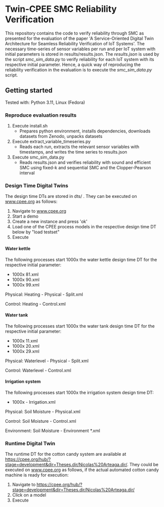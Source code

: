 # Twin-CPEE SMC Reliability Verification

This repository contains the code to verify reliability through SMC as presented for the evaluation of the paper 'A Service-Oriented Digital Twin Architecture for Seamless Reliability Verification of IoT Systems'.
The necessary time-series of sensor variables per run and per IoT system with initial parameters is stored in results/results.json.
The *results.json* is used by the script *smc_sim_data.py* to verify reliability for each IoT system with its respective initial parameter.
Hence, a quick way of reproducing the reliability verification in the evaluation is to execute the  *smc_sim_data.py* script.

## Getting started
Tested with: Python 3.11, Linux (Fedora)

### Reproduce evaluation results
1. Execute install.sh 
   - Prepares python environment, installs dependencies, downloads datasets from Zenodo, unpacks datasets
2. Execute extract_variable_timeseries.py
   - Reads each run, extracts the relevant sensor variables with timestamps, and writes the time series to results.json
3. Execute smc_sim_data.py
   - Reads results.json and verifies reliability with sound and efficient SMC using fixed-k and sequential SMC and the Clopper-Pearson interval

### Design Time Digital Twins
The design time DTs are stored in dts/ . 
They can be executed on www.cpee.org as follows: 
1. Navigate to www.cpee.org
2. Start a demo
3. Create a new instance and press 'ok'
4. Load one of the CPEE process models in the respective design time DT below by "load testset"
5. Execute

#### Water kettle
The following processes start 1000x the water kettle design time DT for the respective initial parameter:
- 1000x 81.xml
- 1000x 90.xml
- 1000x 99.xml

Physical: Heating - Physical - Split.xml

Control: Heating - Control.xml

#### Water tank
The following processes start 1000x the water tank design time DT for the respective initial parameter:
- 1000x 11.xml
- 1000x 20.xml
- 1000x 29.xml

Physical: Waterlevel - Physical - Split.xml

Control: Waterlevel - Control.xml

#### Irrigation system
The following processes start 1000x the irrigation system design time DT:
- 1000x - Irrigation.xml

Physical: Soil Moisture - Physical.xml

Control: Soil Moisture - Control.xml

Environment: Soil Moisture - Environment *.xml


### Runtime Digital Twin
The runtime DT for the cotton candy system are available at https://cpee.org/hub/?stage=development&dir=Theses.dir/Nicolas%20Arteaga.dir/. 
They could be executed on www.cpee.org as follows, if the actual automated cotton candy machine is ready for execution: 
1. Navigate to https://cpee.org/hub/?stage=development&dir=Theses.dir/Nicolas%20Arteaga.dir/
2. Click on a model
3. Execute
